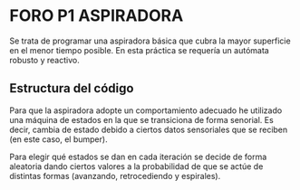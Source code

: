 # FORO P1 ASPIRADORA

Se trata de programar una aspiradora básica que cubra la mayor superficie en el menor tiempo posible. En esta práctica se requería un autómata robusto y reactivo.

## Estructura del código
Para que la aspiradora adopte un comportamiento adecuado he utilizado una máquina de estados en la que se transiciona de forma senorial. Es decir, cambia de estado debido a ciertos datos sensoriales que se reciben (en este caso, el bumper).

Para elegir qué estados se dan en cada iteración se decide de forma aleatoria dando ciertos valores a la probabilidad de que se actúe de distintas formas (avanzando, retrocediendo y espirales).